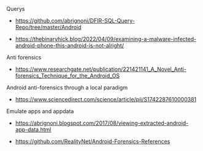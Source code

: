Querys
- https://github.com/abrignoni/DFIR-SQL-Query-Repo/tree/master/Android

- https://thebinaryhick.blog/2022/04/09/examining-a-malware-infected-android-phone-this-android-is-not-alright/

Anti forensics
- https://www.researchgate.net/publication/221421141_A_Novel_Anti-forensics_Technique_for_the_Android_OS

Android anti-forensics through a local paradigm
- https://www.sciencedirect.com/science/article/pii/S1742287610000381

Emulate apps and appdata
- https://abrignoni.blogspot.com/2017/08/viewing-extracted-android-app-data.html

- https://github.com/RealityNet/Android-Forensics-References
